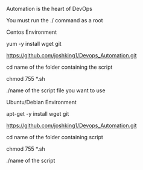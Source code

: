 Automation is the heart of DevOps

You must run the ./ command as a root 

Centos Environment 

yum -y install wget git

https://github.com/joshking1/Devops_Automation.git

cd name of the folder containing the script 

chmod 755 *.sh

./name of the script file you want to use

Ubuntu/Debian Environment 

apt-get -y install wget git

https://github.com/joshking1/Devops_Automation.git

cd name of the folder containing script 

chmod 755 *.sh

./name of the script 

